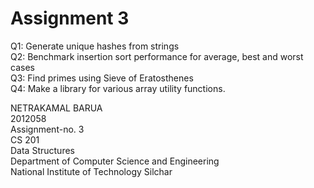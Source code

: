 # Assignment 3

Q1: Generate unique hashes from strings<br/>
Q2: Benchmark insertion sort performance for average, best and worst cases<br/>
Q3: Find primes using Sieve of Eratosthenes<br/>
Q4: Make a library for various array utility functions.
<br>

NETRAKAMAL BARUA<br>
2012058<br>
Assignment-no. 3<br>
CS 201<br>
Data Structures<br>
Department of Computer Science and Engineering<br>
National Institute of Technology Silchar